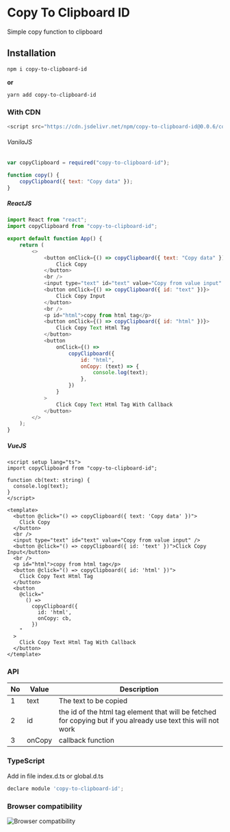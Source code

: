 # Copy To Clipboard ID

Simple copy function to clipboard

## Installation

```bash
npm i copy-to-clipboard-id
```

**or**

```bash
yarn add copy-to-clipboard-id
```
### With CDN
```javascript
<script src="https://cdn.jsdelivr.net/npm/copy-to-clipboard-id@0.0.6/copy-to-clipboard-id.min.js"></script>
```

###### VanilaJS

```javascript
var copyClipboard = required("copy-to-clipboard-id");

function copy() {
    copyClipboard({ text: "Copy data" });
}
```

##### ReactJS

```javascript
import React from "react";
import copyClipboard from "copy-to-clipboard-id";

export default function App() {
    return (
        <>
            <button onClick={() => copyClipboard({ text: "Copy data" })}>
                Click Copy
            </button>
            <br />
            <input type="text" id="text" value="Copy from value input" />
            <button onClick={() => copyClipboard({ id: "text" })}>
                Click Copy Input
            </button>
            <br />
            <p id="html">copy from html tag</p>
            <button onClick={() => copyClipboard({ id: "html" })}>
                Click Copy Text Html Tag
            </button>
            <button
                onClick={() =>
                    copyClipboard({
                        id: "html",
                        onCopy: (text) => {
                            console.log(text);
                        },
                    })
                }
            >
                Click Copy Text Html Tag With Callback
            </button>
        </>
    );
}
```

##### VueJS
```
<script setup lang="ts">
import copyClipboard from "copy-to-clipboard-id";

function cb(text: string) {
  console.log(text);
}
</script>

<template>
  <button @click="() => copyClipboard({ text: 'Copy data' })">
    Click Copy
  </button>
  <br />
  <input type="text" id="text" value="Copy from value input" />
  <button @click="() => copyClipboard({ id: 'text' })">Click Copy Input</button>
  <br />
  <p id="html">copy from html tag</p>
  <button @click="() => copyClipboard({ id: 'html' })">
    Click Copy Text Html Tag
  </button>
  <button
    @click="
      () =>
        copyClipboard({
          id: 'html',
          onCopy: cb,
        })
    "
  >
    Click Copy Text Html Tag With Callback
  </button>
</template>
```

### API
No | Value | Description
--- | --- | ---
1 | text | The text to be copied
2 | id | the id of the html tag element that will be fetched for copying but if you already use text this will not work
3 | onCopy | callback function

### TypeScript
Add in file index.d.ts or global.d.ts

```javascript
declare module 'copy-to-clipboard-id';
```
### Browser compatibility
![Browser compatibility](https://drive.google.com/uc?export=view&id=12JkQgDvbiMJZByuzrEbJXsSRBfIvS033)